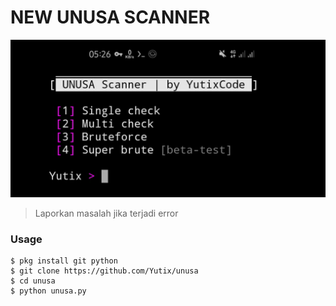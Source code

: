 # NEW UNUSA SCANNER
![Preview](.unusa.jpg)

> Laporkan masalah jika terjadi error

### Usage
```
$ pkg install git python
$ git clone https://github.com/Yutix/unusa
$ cd unusa
$ python unusa.py
```
